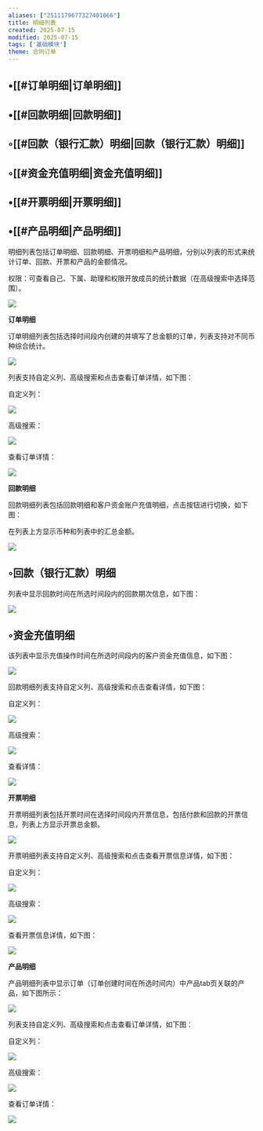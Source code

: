 ```yaml
---
aliases: ["2511179677327401066"]
title: 明细列表
created: 2025-07-15
modified: 2025-07-15
tags: ['基础模块']
theme: 合同订单
---
```


## •[[#订单明细|订单明细]]

## •[[#回款明细|回款明细]]

## ◦[[#回款（银行汇款）明细|回款（银行汇款）明细]]

## ◦[[#资金充值明细|资金充值明细]]

## •[[#开票明细|开票明细]]

## •[[#产品明细|产品明细]]

明细列表包括订单明细、回款明细、开票明细和产品明细，分别以列表的形式来统计订单、回款、开票和产品的金额情况。

权限：可查看自己、下属、助理和权限开放成员的统计数据（在高级搜索中选择范围）。

![](ba1ce8110c0955f74ba4e01034455329.jpg)

**订单明细**

订单明细列表包括选择时间段内创建的并填写了总金额的订单，列表支持对不同币种综合统计。

![](c18a96db5937051e24d773097822877e.jpg)

列表支持自定义列、高级搜索和点击查看订单详情，如下图：

自定义列：

![](f0bde51da0b885c391dcf49f4655890e.jpg)

高级搜索：

![](7c5e8d7ade4a5cc310d234574c8c3d5b.jpg)

查看订单详情：

![](e2b19b2943f5557e01fcb1ba07cee4ce.jpg)

**回款明细**

回款明细列表包括回款明细和客户资金账户充值明细，点击按钮进行切换，如下图：

在列表上方显示币种和列表中的汇总金额。

![](ac5f5015ac05ebcaa7dbea063a0f3fe0.jpg)

## ◦回款（银行汇款）明细

列表中显示回款时间在所选时间段内的回款期次信息，如下图：

![](7c297f2cba0bad396f6ee67acfb6c01d.jpg)

## ◦资金充值明细

该列表中显示充值操作时间在所选时间段内的客户资金充值信息，如下图：

![](a4f9b5b0578d98ea6fbae77bf1917bbb.jpg)

回款明细列表支持自定义列、高级搜索和点击查看详情，如下图：

自定义列：

![](354c80b8715e0f85abeb84650df16078.jpg)

高级搜索：

![](81577f36d5246e744f3a00618a33b78a.jpg)

查看详情：

![](0fcf4058600b69532725aca01e5eda8a.jpg)

**开票明细**

开票明细列表包括开票时间在选择时间段内开票信息，包括付款和回款的开票信息，列表上方显示开票总金额。

![](30f710d1cef5b86fa06d51c97c1addaa.jpg)

开票明细列表支持自定义列、高级搜索和点击查看开票信息详情，如下图：

自定义列：

![](8aaa56e14908b3f0cd5553169fc22e75.jpg)

高级搜索：

![](859d726e5fd7d512eb03f523f8172b0a.jpg)

查看开票信息详情，如下图：

![](3d9261983d85f73d6de3bb94d89184d1.jpg)

**产品明细**

产品明细列表中显示订单（订单创建时间在所选时间内）中产品tab页关联的产品，如下图所示：

![](310c27d37b344a87d8b755ed7d214e8e.jpg)

列表支持自定义列、高级搜索和点击查看订单详情，如下图：

自定义列：

![](481a29e77e81e7984b0c003173166769.jpg)

高级搜索：

![](09cd8a07706a44a5df9a0f12b5d54743.jpg)

查看订单详情：

![](0e7313f0445be9c754acfd415af6f5eb.jpg)